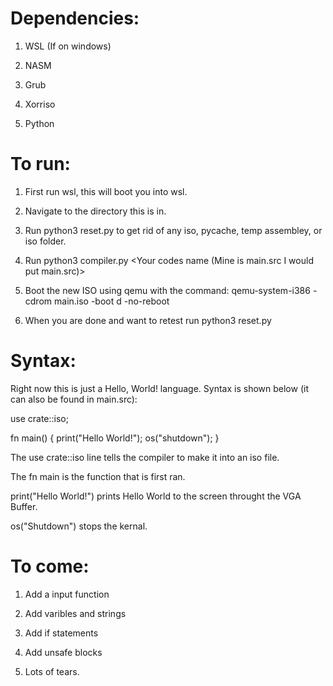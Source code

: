 # Dependencies:

1. WSL (If on windows)

2. NASM

3. Grub 

4. Xorriso

5. Python

# To run:

1. First run wsl, this will boot you into wsl.

2. Navigate to the directory this is in.

3. Run python3 reset.py to get rid of any iso, pycache, temp assembley, or iso folder.

4. Run python3 compiler.py <Your codes name (Mine is main.src I would put main.src)>

5. Boot the new ISO using qemu with the command: 
qemu-system-i386 -cdrom main.iso -boot d -no-reboot

6. When you are done and want to retest run python3 reset.py

# Syntax:

Right now this is just a Hello, World! language.
Syntax is shown below (it can also be found in main.src):

use crate::iso;

fn main() {
    print("Hello World!");
    os("shutdown");
}

The use crate::iso line tells the compiler to make it into an iso file.

The fn main is the function that is first ran.

print("Hello World!") prints Hello World to the screen throught the VGA Buffer.

os("Shutdown") stops the kernal.

# To come:

1. Add a input function

2. Add varibles and strings

3. Add if statements

4. Add unsafe blocks

5. Lots of tears.
